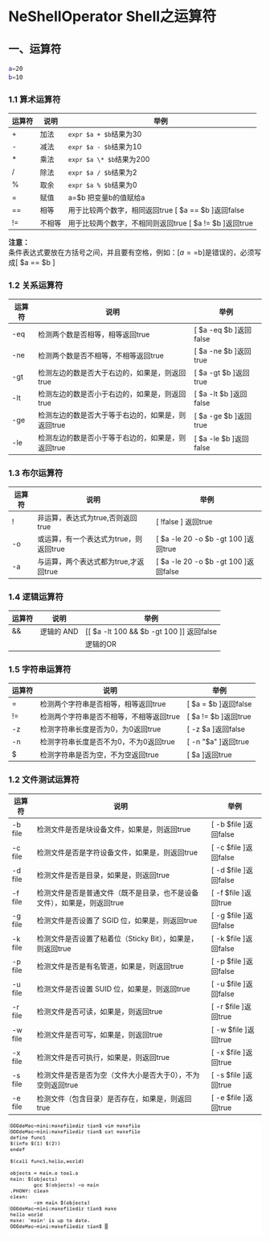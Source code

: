 # NeShellOperator Shell之运算符

## 一、运算符
```bash
a=20
b=10
```
### 1.1 算术运算符
运算符 | 说明  | 举例  
--    | --   | --  
+     | 加法  | `expr $a + $b`结果为30  
-     | 减法  | `expr $a - $b`结果为10  
*     | 乘法  | `expr $a \* $b`结果为200  
/     | 除法  | `expr $a / $b`结果为2  
%     | 取余  | `expr $a % $b`结果为0  
=     | 赋值  | a=$b 把变量b的值赋给a  
==    | 相等  | 用于比较两个数字，相同返回true [ $a == $b ]返回false  
!=    | 不相等 | 用于比较两个数字，不相同则返回true [ $a != $b ]返回true  
**注意：**  
条件表达式要放在方括号之间，并且要有空格，例如：[$a==$b]是错误的，必须写成[ $a == $b ]

### 1.2 关系运算符
运算符 | 说明                                         | 举例
--    | -------------------------------------------  | --
-eq   | 检测两个数是否相等，相等返回true                 | [ $a -eq $b ]返回false
-ne   | 检测两个数是否不相等，不相等返回true              | [ $a -ne $b ]返回true
-gt   | 检测左边的数是否大于右边的，如果是，则返回true     | [ $a -gt $b ]返回true
-lt   | 检测左边的数是否小于右边的，如果是，则返回true     | [ $a -lt $b ]返回false
-ge   | 检测左边的数是否大于等于右边的，如果是，则返回true  | [ $a -ge $b ]返回true
-le   | 检测左边的数是否小于等于右边的，如果是，则返回true  | [ $a -le $b ]返回false

### 1.3 布尔运算符
运算符 | 说明                                | 举例 
--    | ----------------------------------- | --  
!    | 非运算，表达式为true,否则返回true       | [ !false ] 返回true
-o   | 或运算，有一个表达式为true，则返回true   | [ $a -le 20 -o $b -gt 100 ]返回true
-a   | 与运算，两个表达式都为true,才返回true    | [ $a -le 20 -o $b -gt 100 ]返回false

### 1.4 逻辑运算符
运算符 | 说明      | 举例 |  
--    | -------   | --  |  
&&    | 逻辑的 AND | [[ $a -lt 100 && $b -gt 100 ]] 返回false |  
||    | 逻辑的OR   | [[ $a -lt 100 || $b -gt 100 ]] 返回true  |    

### 1.5 字符串运算符
运算符 | 说明                                 | 举例
--    | ----------------------------------- | --
=     | 检测两个字符串是否相等，相等返回true     | [ $a = $b ]返回false
!=    | 检测两个字符串是否不相等，不相等返回true  | [ $a != $b ]返回true
-z    | 检测字符串长度是否为0，为0返回true       | [ -z $a ]返回false
-n    | 检测字符串长度是否不为0，不为0返回true    | [ -n "$a" ]返回true
$     | 检测字符串是否为空，不为空返回true        | [ $a ]返回true

### 1.2 文件测试运算符
运算符   | 说明                                                           | 举例
--      | -------------------------------------------------------------  | --
-b file | 检测文件是否是块设备文件，如果是，则返回true                         | [ -b $file ]返回false
-c file | 检测文件是否是字符设备文件，如果是，则返回true                       | [ -c $file ]返回false
-d file | 检测文件是否是目录，如果是，则返回true                              | [ -d $file ]返回false
-f file | 检测文件是否是普通文件（既不是目录，也不是设备文件），如果是，则返回true | [ -f $file ]返回true
-g file | 检测文件是否设置了 SGID 位，如果是，则返回true                      | [ -g $file ]返回false
-k file | 检测文件是否设置了粘着位（Sticky Bit），如果是，则返回true           | [ -k $file ]返回false
-p file | 检测文件是否是有名管道，如果是，则返回true                          | [ -p $file ]返回false
-u file | 检测文件是否设置 SUID 位，如果是，则返回true                       | [ -u $file ]返回false
-r file | 检测文件是否可读，如果是，则返回true                               | [ -r $file ]返回true
-w file | 检测文件是否可写，如果是，则返回true                               | [ -w $file ]返回true
-x file | 检测文件是否可执行，如果是，则返回true                             | [ -x $file ]返回true
-s file | 检测文件是否是否为空（文件大小是否大于0），不为空则返回true           | [ -s $file ]返回true
-e file | 检测文件（包含目录）是否存在，如果是，则返回true                    | [ -e $file ]返回true


![image](https://github.com/tianyalu/NeMakefile/blob/master/show/make_file_fun_param.png)  

